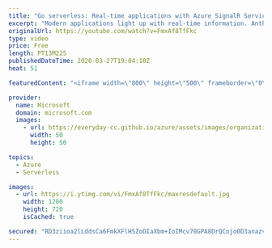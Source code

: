 ```yaml
---
title: "Go serverless: Real-time applications with Azure SignalR Service | Azure Friday"
excerpt: "Modern applications light up with real-time information. Anthony Chu joins Donovan Brown to show how to deliver live updates from Azure Functions to web, mobile, and desktop apps with Azure SignalR Service. Learn how to send real-time messages over WebSockets from your serverless apps with a few lines"
originalUrl: https://youtube.com/watch?v=FmxAf8TfFkc
type: video
price: Free
length: PT13M22S
publishedDateTime: 2020-03-27T19:04:10Z
heat: 51

featuredContent: "<iframe width=\"800\" height=\"500\" frameborder=\"0\" src=\"https://www.youtube.com/embed/FmxAf8TfFkc\" allow=\"accelerometer; autoplay; encrypted-media; gyroscope; picture-in-picture\" allowfullscreen></iframe>"

provider:
  name: Microsoft
  domain: microsoft.com
  images:
    - url: https://everyday-cc.github.io/azure/assets/images/organizations/microsoft.com-50x50.jpg
      width: 50
      height: 50

topics:
  - Azure
  - Serverless

images:
  - url: https://i.ytimg.com/vi/FmxAf8TfFkc/maxresdefault.jpg
    width: 1280
    height: 720
    isCached: true

secured: "RD3ziioa2lLddsCa6FmkXFlH5ZoDIaXbm+IoIMcv70GPA8DrQCojo0D3anazvE+s+a0YkcTgVOMUTSa+Yl0igkhKcEY1IstS3SXQuLrSTGDL4jEO9fzO2LXZZpLV25sz5Cqt+XqJwKn0binTc2n/+ofetZvS5jScRoV2r/luSvlg3LDXC0P1mbjWfFxj2acPz8tcGRPaKAS+NG/+b2LF9U8dyd1PRvn5NQdic4DimzNAii37azYeyPm/zdt+0LSlbg8vYMB2MHAe54Or/9DPxoUGqEJ+psev8Kxf9m7xtoEhtgarE5JABT6nGbSsXzfM3CXgPurNKnQh1aUoYdqJZiVyBa6T5lY8Zx3z6cupDyFL36Xn0z2vt0lkp3uzxwUmcuOl1G8FjkG5KLrfJRyX33bFJz3S97aop+TekMOFC+E=;LESFYo7x//R8O+FI9g3WaQ=="
---
```



